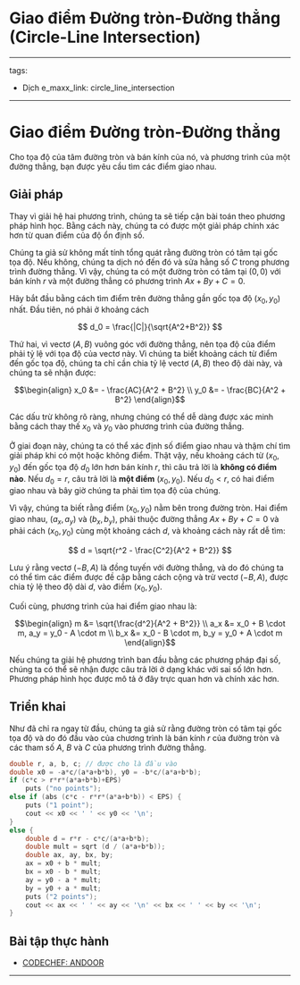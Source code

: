 # Giao điểm Đường tròn-Đường thẳng (Circle-Line Intersection)

---
tags:
  - Dịch
e_maxx_link: circle_line_intersection
---

# Giao điểm Đường tròn-Đường thẳng

Cho tọa độ của tâm đường tròn và bán kính của nó, và phương trình của một đường thẳng, bạn được yêu cầu tìm các điểm giao nhau.

## Giải pháp

Thay vì giải hệ hai phương trình, chúng ta sẽ tiếp cận bài toán theo phương pháp hình học. Bằng cách này, chúng ta có được một giải pháp chính xác hơn từ quan điểm của độ ổn định số.

Chúng ta giả sử không mất tính tổng quát rằng đường tròn có tâm tại gốc tọa độ. Nếu không, chúng ta dịch nó đến đó và sửa hằng số $C$ trong phương trình đường thẳng. Vì vậy, chúng ta có một đường tròn có tâm tại $(0,0)$ với bán kính $r$ và một đường thẳng có phương trình $Ax+By+C=0$.

Hãy bắt đầu bằng cách tìm điểm trên đường thẳng gần gốc tọa độ $(x_0, y_0)$ nhất. Đầu tiên, nó phải ở khoảng cách

$$ d_0 = \frac{|C|}{\sqrt{A^2+B^2}} $$

Thứ hai, vì vectơ $(A, B)$ vuông góc với đường thẳng, nên tọa độ của điểm phải tỷ lệ với tọa độ của vectơ này. Vì chúng ta biết khoảng cách từ điểm đến gốc tọa độ, chúng ta chỉ cần chia tỷ lệ vectơ $(A, B)$ theo độ dài này, và chúng ta sẽ nhận được:

$$\begin{align}
x_0 &= - \frac{AC}{A^2 + B^2} \\
y_0 &= - \frac{BC}{A^2 + B^2} 
\end{align}$$

Các dấu trừ không rõ ràng, nhưng chúng có thể dễ dàng được xác minh bằng cách thay thế $x_0$ và $y_0$ vào phương trình của đường thẳng.

Ở giai đoạn này, chúng ta có thể xác định số điểm giao nhau và thậm chí tìm giải pháp khi có một hoặc không điểm. Thật vậy, nếu khoảng cách từ $(x_0, y_0)$ đến gốc tọa độ $d_0$ lớn hơn bán kính $r$, thì câu trả lời là **không có điểm nào**. Nếu $d_0=r$, câu trả lời là **một điểm** $(x_0, y_0)$. Nếu $d_0<r$, có hai điểm giao nhau và bây giờ chúng ta phải tìm tọa độ của chúng.

Vì vậy, chúng ta biết rằng điểm $(x_0, y_0)$ nằm bên trong đường tròn. Hai điểm giao nhau, $(a_x, a_y)$ và $(b_x, b_y)$, phải thuộc đường thẳng $Ax+By+C=0$ và phải cách $(x_0, y_0)$ cùng một khoảng cách $d$, và khoảng cách này rất dễ tìm:

$$ d = \sqrt{r^2 - \frac{C^2}{A^2 + B^2}} $$

Lưu ý rằng vectơ $(-B, A)$ là đồng tuyến với đường thẳng, và do đó chúng ta có thể tìm các điểm được đề cập bằng cách cộng và trừ vectơ $(-B,A)$, được chia tỷ lệ theo độ dài $d$, vào điểm $(x_0, y_0)$.

Cuối cùng, phương trình của hai điểm giao nhau là:

$$\begin{align}
m &= \sqrt{\frac{d^2}{A^2 + B^2}} \\
a_x &= x_0 + B \cdot m, a_y = y_0 - A \cdot m \\
b_x &= x_0 - B \cdot m, b_y = y_0 + A \cdot m
\end{align}$$

Nếu chúng ta giải hệ phương trình ban đầu bằng các phương pháp đại số, chúng ta có thể sẽ nhận được câu trả lời ở dạng khác với sai số lớn hơn. Phương pháp hình học được mô tả ở đây trực quan hơn và chính xác hơn.

## Triển khai

Như đã chỉ ra ngay từ đầu, chúng ta giả sử rằng đường tròn có tâm tại gốc tọa độ và do đó đầu vào của chương trình là bán kính $r$ của đường tròn và các tham số $A$, $B$ và $C$ của phương trình đường thẳng.

```cpp
double r, a, b, c; // được cho là đầu vào
double x0 = -a*c/(a*a+b*b), y0 = -b*c/(a*a+b*b);
if (c*c > r*r*(a*a+b*b)+EPS)
    puts ("no points");
else if (abs (c*c - r*r*(a*a+b*b)) < EPS) {
    puts ("1 point");
    cout << x0 << ' ' << y0 << '\n';
}
else {
    double d = r*r - c*c/(a*a+b*b);
    double mult = sqrt (d / (a*a+b*b));
    double ax, ay, bx, by;
    ax = x0 + b * mult;
    bx = x0 - b * mult;
    ay = y0 - a * mult;
    by = y0 + a * mult;
    puts ("2 points");
    cout << ax << ' ' << ay << '\n' << bx << ' ' << by << '\n';
}
```

## Bài tập thực hành

- [CODECHEF: ANDOOR](https://www.codechef.com/problems/ANDOOR)

--- 
